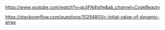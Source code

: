 https://www.youtube.com/watch?v=qrJjFN4Igfw&ab_channel=CodeBeauty

https://stackoverflow.com/questions/10294801/c-initial-value-of-dynamic-array